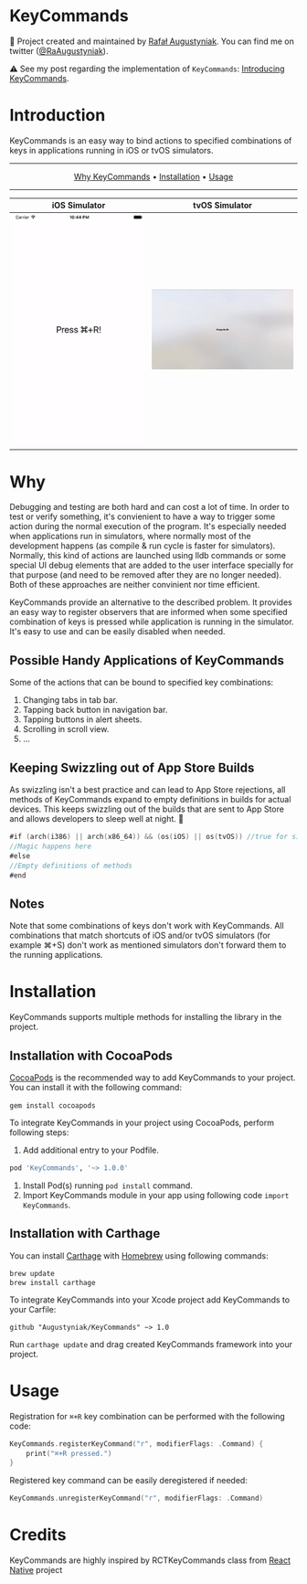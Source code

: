# KeyCommands

👷 Project created and maintained by [Rafał Augustyniak](http://augustyniak.me). You can find me on twitter ([@RaAugustyniak](https://twitter.com/RaAugustyniak)).

⚠️️ See my post regarding the implementation of `KeyCommands`: [Introducing KeyCommands](http://augustyniak.me/post/2016/10/introducing-keycommands/).

# Introduction

KeyCommands is an easy way to bind actions to specified combinations of keys in applications running in iOS or tvOS simulators.

-------

<p align="center">
    <a href="#why">Why KeyCommands</a> &bull;
    <a href="#installation">Installation</a> &bull;
    <a href="#usage">Usage</a>
</p>

-------

iOS Simulator             |  tvOS Simulator
:-------------------------:|:-------------------------:
![iOS](Resources/animation_iOS.gif) | ![tvOS](Resources/animation_tvOS.gif)


# Why

Debugging and testing are both hard and can cost a lot of time. In order to test or verify something, it's convienient to have a way to trigger some action during the normal execution of the program. It's especially needed when applications run in simulators, where normally most of the development happens (as compile & run cycle is faster for simulators). Normally, this kind of actions are launched using lldb commands or some special UI debug elements that are added to the user interface specially for that purpose (and need to be removed after they are no longer needed). Both of these approaches are neither convinient nor time efficient. 

KeyCommands provide an alternative to the described problem. It provides an easy way to register observers that are informed when some specified combination of keys is pressed while application is running in the simulator. It's easy to use and can be easily disabled when needed.


## Possible Handy Applications of KeyCommands

Some of the actions that can be bound to specified key combinations:

1. Changing tabs in tab bar.
2. Tapping back button in navigation bar.
3. Tapping buttons in alert sheets.
4. Scrolling in scroll view.
5. ...

## Keeping Swizzling out of App Store Builds
As swizzling isn't a best practice and can lead to App Store rejections, all methods of KeyCommands expand to empty definitions in builds for actual devices. This keeps swizzling out of the builds that are sent to App Store and allows developers to sleep well at night. 🙂


```Swift
#if (arch(i386) || arch(x86_64)) && (os(iOS) || os(tvOS)) //true for simulators
//Magic happens here
#else
//Empty definitions of methods
#end
```

## Notes

Note that some combinations of keys don't work with KeyCommands. All combinations that match shortcuts of iOS and/or tvOS simulators (for example ⌘+S) don't work as mentioned simulators don't forward them to the running applications.

# Installation 

KeyCommands supports multiple methods for installing the library in the project.

## Installation with CocoaPods

[CocoaPods](http://www.cocoapods.org) is the recommended way to add KeyCommands to your project. You can install it with the following command:

```gem install cocoapods```

To integrate KeyCommands in your project using CocoaPods, perform following steps:

1. Add additional entry to your Podfile.

  ```ruby
  pod 'KeyCommands', '~> 1.0.0'
  ```
1. Install Pod(s) running `pod install` command.  
1. Import KeyCommands module in your app using following code `import KeyCommands`.

## Installation with Carthage

You can install [Carthage](https://github.com/Carthage/Carthage) with [Homebrew](http://brew.sh) using following commands:

```
brew update
brew install carthage
```

To integrate KeyCommands into your Xcode project add KeyCommands to your Carfile:

```
github "Augustyniak/KeyCommands" ~> 1.0
```

Run `carthage update` and drag created KeyCommands framework into your project.

# Usage 

Registration for `⌘+R` key combination can be performed with the following code:

```ObjectiveC
KeyCommands.registerKeyCommand("r", modifierFlags: .Command) {
	print("⌘+R pressed.")
}	
```

Registered key command can be easily deregistered if needed:

```ObjectiveC
KeyCommands.unregisterKeyCommand("r", modifierFlags: .Command)
```

# Credits

KeyCommands are highly inspired by RCTKeyCommands class from [React Native](https://github.com/facebook/react-native) project